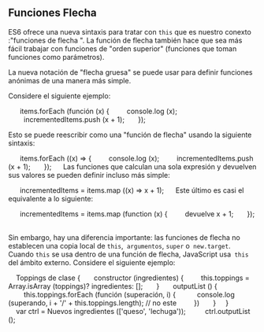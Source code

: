 ## Funciones Flecha

ES6 ofrece una nueva sintaxis para tratar con `this` que es nuestro conexto :"funciones de flecha ". La función de flecha también hace que sea más fácil trabajar con funciones de "orden superior" (funciones que toman funciones como parámetros).

La nueva notación de "flecha gruesa" se puede usar para definir funciones anónimas de una manera más simple.


Considere el siguiente ejemplo:

      items.forEach (función (x) {
        console.log (x);
        incrementedItems.push (x + 1);
      });

Esto se puede reescribir como una "función de flecha" usando la siguiente sintaxis:

      items.forEach ((x) => {
        console.log (x);
        incrementedItems.push (x + 1);
      });
    
Las funciones que calculan una sola expresión y devuelven sus valores se pueden definir incluso más simple:

      incrementedItems = items.map ((x) => x + 1);
    
Este último es casi el equivalente a lo siguiente:

      incrementedItems = items.map (function (x) {
        devuelve x + 1;
      });
    

Sin embargo, hay una diferencia importante: las funciones de flecha no establecen una copia local de `this`,` argumentos`, `super` o` new.target`. Cuando `this` se usa dentro de una función de flecha, JavaScript usa` this` del ámbito externo. Considere el siguiente ejemplo:

    Toppings de clase {
      constructor (ingredientes) {
        this.toppings = Array.isArray (toppings)? ingredientes: [];
      }
      outputList () {
        this.toppings.forEach (función (superación, i) {
          console.log (superando, i + '/' + this.toppings.length); // no este
        })
      }
    }
    
    var ctrl = Nuevos ingredientes (['queso', 'lechuga'));
    
    ctrl.outputList ();
    

